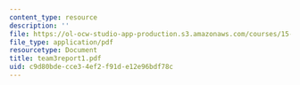 ```yaml
---
content_type: resource
description: ''
file: https://ol-ocw-studio-app-production.s3.amazonaws.com/courses/15-568a-practical-information-technology-management-spring-2005/c9d80bdecce34ef2f91de12e96bdf78c_team3report1.pdf
file_type: application/pdf
resourcetype: Document
title: team3report1.pdf
uid: c9d80bde-cce3-4ef2-f91d-e12e96bdf78c
---
```

